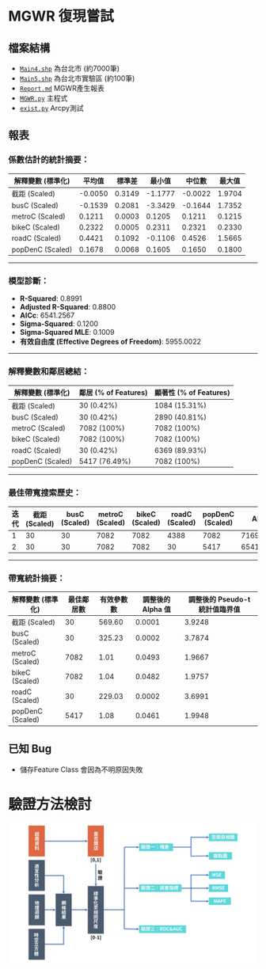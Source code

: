 # MGWR 復現嘗試

## 檔案結構

- [`Main4.shp`](./Main4.shp) 為台北市 (約7000筆)
- [`Main5.shp`](./Main5.shp) 為台北市實驗區 (約100筆)
- [`Report.md`](./Report.md) MGWR產生報表
- [`MGWR.py`](./MGWR.py) 主程式
- [`exist.py`](./exist.py) Arcpy測試

## 報表

### 係數估計的統計摘要：
| 解釋變數 (標準化) | 平均值  | 標準差  | 最小值  | 中位數  | 最大值  |
|------------------|--------|--------|--------|--------|--------|
| 截距 (Scaled)    | -0.0050 | 0.3149 | -1.1777 | -0.0022 | 1.9704 |
| busC (Scaled)    | -0.1539 | 0.2081 | -3.3429 | -0.1644 | 1.7352 |
| metroC (Scaled)  | 0.1211  | 0.0003 | 0.1205  | 0.1211  | 0.1215 |
| bikeC (Scaled)   | 0.2322  | 0.0005 | 0.2311  | 0.2321  | 0.2330 |
| roadC (Scaled)   | 0.4421  | 0.1092 | -0.1106 | 0.4526  | 1.5665 |
| popDenC (Scaled) | 0.1678  | 0.0068 | 0.1605  | 0.1650  | 0.1800 |

---

### 模型診斷：
- **R-Squared**: 0.8991
- **Adjusted R-Squared**: 0.8800
- **AICc**: 6541.2567
- **Sigma-Squared**: 0.1200
- **Sigma-Squared MLE**: 0.1009
- **有效自由度 (Effective Degrees of Freedom)**: 5955.0022

---

### 解釋變數和鄰居總結：
| 解釋變數 (標準化) | 鄰居 (% of Features) | 顯著性 (% of Features) |
|-------------------|-----------------------|-----------------------|
| 截距 (Scaled)     | 30 (0.42%)            | 1084 (15.31%)         |
| busC (Scaled)     | 30 (0.42%)            | 2890 (40.81%)         |
| metroC (Scaled)   | 7082 (100%)           | 7082 (100%)           |
| bikeC (Scaled)    | 7082 (100%)           | 7082 (100%)           |
| roadC (Scaled)    | 30 (0.42%)            | 6369 (89.93%)         |
| popDenC (Scaled)  | 5417 (76.49%)         | 7082 (100%)           |

---

### 最佳帶寬搜索歷史：
| 迭代 | 截距 (Scaled) | busC (Scaled) | metroC (Scaled) | bikeC (Scaled) | roadC (Scaled) | popDenC (Scaled) | AICc         |
|------|---------------|---------------|-----------------|----------------|----------------|------------------|--------------|
| 1    | 30            | 30            | 7082            | 7082           | 4388           | 7082             | 7169.7451    |
| 2    | 30            | 30            | 7082            | 7082           | 30             | 5417             | 6541.2567    |

---

### 帶寬統計摘要：
| 解釋變數 (標準化) | 最佳鄰居數 | 有效參數數 | 調整後的 Alpha 值 | 調整後的 Pseudo-t 統計值臨界值 |
|------------------|------------|------------|------------------|--------------------------------|
| 截距 (Scaled)    | 30         | 569.60     | 0.0001           | 3.9248                         |
| busC (Scaled)    | 30         | 325.23     | 0.0002           | 3.7874                         |
| metroC (Scaled)  | 7082       | 1.01       | 0.0493           | 1.9667                         |
| bikeC (Scaled)   | 7082       | 1.04       | 0.0482           | 1.9757                         |
| roadC (Scaled)   | 30         | 229.03     | 0.0002           | 3.6991                         |
| popDenC (Scaled) | 5417       | 1.08       | 0.0461           | 1.9948                         |


## 已知 Bug

- 儲存Feature Class 會因為不明原因失敗
  
# 驗證方法檢討
![驗證方法](./val.jpg) 